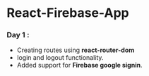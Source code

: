 # React-Firebase-App

### Day 1 :
- Creating routes using **react-router-dom**
- login and logout functionality.
- Added support for **Firebase google signin**.

